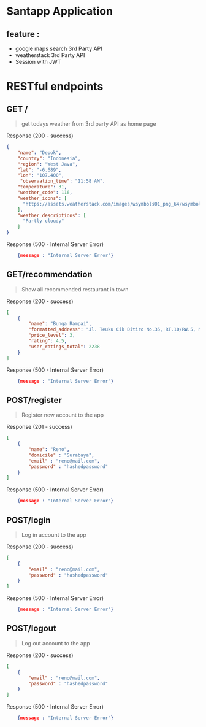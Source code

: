 # Santapp Application
  
  
## feature : 
 - google maps search 3rd Party API
 - weatherstack 3rd Party API
 - Session with JWT
  
# RESTful endpoints
  
  
  
## GET /
> get todays weather from 3rd party API as home page
  
Response (200 - success)
```json
{
    "name": "Depok",
    "country": "Indonesia",
    "region": "West Java",
    "lat": "-6.689",
    "lon": "107.400",
     "observation_time": "11:58 AM",
    "temperature": 31,
    "weather_code": 116,
    "weather_icons": [
      "https://assets.weatherstack.com/images/wsymbols01_png_64/wsymbol_0002_sunny_intervals.png"
    ],
    "weather_descriptions": [
      "Partly cloudy"
    ]
}
```
  
Response (500 - Internal Server Error)
```json
    {message : "Internal Server Error"}
```
  
  
  
## GET/recommendation
> Show all recommended restaurant in town
  
Response (200 - success)
```json
[
    {
        "name": "Bunga Rampai",
        "formatted_address": "Jl. Teuku Cik Ditiro No.35, RT.10/RW.5, Menteng, Kec. Menteng, Kota Jakarta Pusat, Daerah Khusus Ibukota Jakarta 10310, Indonesia",
        "price_level": 3,
        "rating": 4.5,
        "user_ratings_total": 2238
    }
]
```
  
Response (500 - Internal Server Error)
```json
    {message : "Internal Server Error"}
```

## POST/register
> Register new account to the app
  
Response (201 - success)
```json
[
    {
        "name": "Reno",
        "domicile" : "Surabaya",
        "email" : "reno@mail.com",
        "password" : "hashedpassword"
    }
]
```
  
Response (500 - Internal Server Error)
```json
    {message : "Internal Server Error"}
```
  

## POST/login
> Log in account to the app
  
Response (200 - success)
```json
[
    {
        "email" : "reno@mail.com",
        "password" : "hashedpassword"
    }
]
```
  
Response (500 - Internal Server Error)
```json
    {message : "Internal Server Error"}
```
  

## POST/logout
> Log out account to the app
  
Response (200 - success)
```json
[
    {
        "email" : "reno@mail.com",
        "password" : "hashedpassword"
    }
]
```
  
Response (500 - Internal Server Error)
```json
    {message : "Internal Server Error"}
```